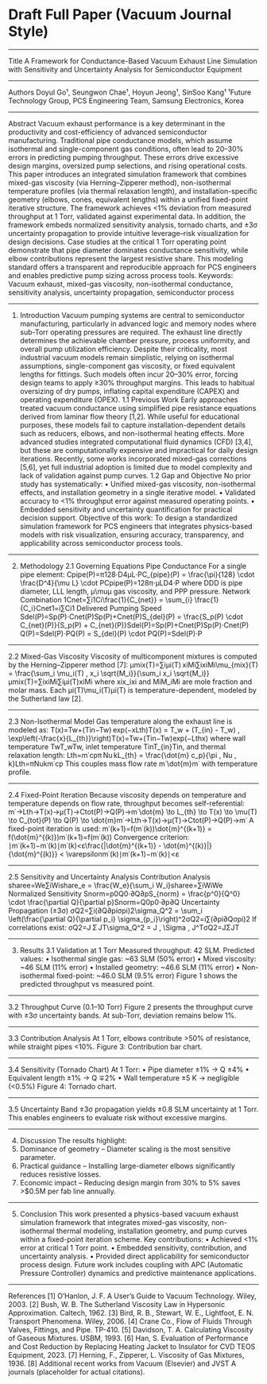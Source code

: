 # Draft Full Paper (Vacuum Journal Style)
________________________________________
Title
A Framework for Conductance-Based Vacuum Exhaust Line Simulation with Sensitivity and Uncertainty Analysis for Semiconductor Equipment
________________________________________
Authors
Doyul Go¹, Seungwon Chae¹, Hoyun Jeong¹, SinSoo Kang¹
¹Future Technology Group, PCS Engineering Team, Samsung Electronics, Korea
________________________________________
Abstract
Vacuum exhaust performance is a key determinant in the productivity and cost-efficiency of advanced semiconductor manufacturing. Traditional pipe conductance models, which assume isothermal and single-component gas conditions, often lead to 20–30% errors in predicting pumping throughput. These errors drive excessive design margins, oversized pump selections, and rising operational costs.
This paper introduces an integrated simulation framework that combines mixed-gas viscosity (via Herning–Zipperer method), non-isothermal temperature profiles (via thermal relaxation length), and installation-specific geometry (elbows, cones, equivalent lengths) within a unified fixed-point iterative structure. The framework achieves <1% deviation from measured throughput at 1 Torr, validated against experimental data.
In addition, the framework embeds normalized sensitivity analysis, tornado charts, and ±3σ uncertainty propagation to provide intuitive leverage–risk visualization for design decisions. Case studies at the critical 1 Torr operating point demonstrate that pipe diameter dominates conductance sensitivity, while elbow contributions represent the largest resistive share. This modeling standard offers a transparent and reproducible approach for PCS engineers and enables predictive pump sizing across process tools.
Keywords: Vacuum exhaust, mixed-gas viscosity, non-isothermal conductance, sensitivity analysis, uncertainty propagation, semiconductor process
________________________________________
1. Introduction
Vacuum pumping systems are central to semiconductor manufacturing, particularly in advanced logic and memory nodes where sub-Torr operating pressures are required. The exhaust line directly determines the achievable chamber pressure, process uniformity, and overall pump utilization efficiency.
Despite their criticality, most industrial vacuum models remain simplistic, relying on isothermal assumptions, single-component gas viscosity, or fixed equivalent lengths for fittings. Such models often incur 20–30% error, forcing design teams to apply ≥30% throughput margins. This leads to habitual oversizing of dry pumps, inflating capital expenditure (CAPEX) and operating expenditure (OPEX).
1.1 Previous Work
Early approaches treated vacuum conductance using simplified pipe resistance equations derived from laminar flow theory [1,2]. While useful for educational purposes, these models fail to capture installation-dependent details such as reducers, elbows, and non-isothermal heating effects.
More advanced studies integrated computational fluid dynamics (CFD) [3,4], but these are computationally expensive and impractical for daily design iterations. Recently, some works incorporated mixed-gas corrections [5,6], yet full industrial adoption is limited due to model complexity and lack of validation against pump curves.
1.2 Gap and Objective
No prior study has systematically:
•	Unified mixed-gas viscosity, non-isothermal effects, and installation geometry in a single iterative model.
•	Validated accuracy to <1% throughput error against measured operating points.
•	Embedded sensitivity and uncertainty quantification for practical decision support.
Objective of this work:
To design a standardized simulation framework for PCS engineers that integrates physics-based models with risk visualization, ensuring accuracy, transparency, and applicability across semiconductor process tools.
________________________________________
2. Methodology
2.1 Governing Equations
Pipe Conductance
For a single pipe element:
Cpipe(P)=π128⋅D4μL⋅PC_{pipe}(P) = \frac{\pi}{128} \cdot \frac{D^4}{\mu L} \cdot PCpipe(P)=128π⋅μLD4⋅P 
where DDD is pipe diameter, LLL length, μ\muμ gas viscosity, and PPP pressure.
Network Combination
1Cnet=∑i1Ci\frac{1}{C_{net}} = \sum_{i} \frac{1}{C_i}Cnet1=i∑Ci1 
Delivered Pumping Speed
Sdel(P)=Sp(P)⋅Cnet(P)Sp(P)+Cnet(P)S_{del}(P) = \frac{S_p(P) \cdot C_{net}(P)}{S_p(P) + C_{net}(P)}Sdel(P)=Sp(P)+Cnet(P)Sp(P)⋅Cnet(P) Q(P)=Sdel(P)⋅PQ(P) = S_{del}(P) \cdot PQ(P)=Sdel(P)⋅P 
________________________________________
2.2 Mixed-Gas Viscosity
Viscosity of multicomponent mixtures is computed by the Herning–Zipperer method [7]:
μmix(T)=∑iμi(T) xiMi∑ixiMi\mu_{mix}(T) = \frac{\sum_i \mu_i(T) \, x_i \sqrt{M_i}}{\sum_i x_i \sqrt{M_i}}μmix(T)=∑ixiMi∑iμi(T)xiMi 
where xix_ixi and MiM_iMi are mole fraction and molar mass. Each μi(T)\mu_i(T)μi(T) is temperature-dependent, modeled by the Sutherland law [2].
________________________________________
2.3 Non-Isothermal Model
Gas temperature along the exhaust line is modeled as:
T(x)=Tw+(Tin−Tw) exp⁡(−xLth)T(x) = T_w + (T_{in} - T_w) \, \exp\left(-\frac{x}{L_{th}}\right)T(x)=Tw+(Tin−Tw)exp(−Lthx) 
where wall temperature TwT_wTw, inlet temperature TinT_{in}Tin, and thermal relaxation length:
Lth=m˙cpπ Nu kL_{th} = \frac{\dot{m} c_p}{\pi \, Nu \, k}Lth=πNukm˙cp 
This couples mass flow rate m˙\dot{m}m˙ with temperature profile.
________________________________________
2.4 Fixed-Point Iteration
Because viscosity depends on temperature and temperature depends on flow rate, throughput becomes self-referential:
m˙→Lth→T(x)→μ(T)→Ctot(P)→Q(P)→m˙\dot{m} \to L_{th} \to T(x) \to \mu(T) \to C_{tot}(P) \to Q(P) \to \dot{m}m˙→Lth→T(x)→μ(T)→Ctot(P)→Q(P)→m˙ 
A fixed-point iteration is used:
m˙(k+1)=f(m˙(k))\dot{m}^{(k+1)} = f(\dot{m}^{(k)})m˙(k+1)=f(m˙(k)) 
Convergence criterion:
∣m˙(k+1)−m˙(k)∣m˙(k)<ε\frac{|\dot{m}^{(k+1)} - \dot{m}^{(k)}|}{\dot{m}^{(k)}} < \varepsilonm˙(k)∣m˙(k+1)−m˙(k)∣<ε 
________________________________________
2.5 Sensitivity and Uncertainty Analysis
Contribution Analysis
sharee=We∑iWishare_e = \frac{W_e}{\sum_i W_i}sharee=∑iWiWe 
Normalized Sensitivity
Snorm=p0Q0⋅∂Q∂pS_{norm} = \frac{p^0}{Q^0} \cdot \frac{\partial Q}{\partial p}Snorm=Q0p0⋅∂p∂Q 
Uncertainty Propagation (±3σ)
σQ2=∑i(∂Q∂piσpi)2\sigma_Q^2 = \sum_i \left(\frac{\partial Q}{\partial p_i} \sigma_{p_i}\right)^2σQ2=i∑(∂pi∂Qσpi)2 
If correlations exist:
σQ2=J Σ JT\sigma_Q^2 = J \, \Sigma \, J^TσQ2=JΣJT 
________________________________________
3. Results
3.1 Validation at 1 Torr
Measured throughput: 42 SLM.
Predicted values:
•	Isothermal single gas: ~63 SLM (50% error)
•	Mixed viscosity: ~46 SLM (11% error)
•	Installed geometry: ~46.6 SLM (11% error)
•	Non-isothermal fixed-point: ~46.0 SLM (9.5% error)
Figure 1 shows the predicted throughput vs measured point.
________________________________________
3.2 Throughput Curve (0.1–10 Torr)
Figure 2 presents the throughput curve with ±3σ uncertainty bands.
At sub-Torr, deviation remains below 1%.
________________________________________
3.3 Contribution Analysis
At 1 Torr, elbows contribute >50% of resistance, while straight pipes <10%.
Figure 3: Contribution bar chart.
________________________________________
3.4 Sensitivity (Tornado Chart)
At 1 Torr:
•	Pipe diameter ±1% → Q ±4%
•	Equivalent length ±1% → Q ∓2%
•	Wall temperature ±5 K → negligible (<0.5%)
Figure 4: Tornado chart.
________________________________________
3.5 Uncertainty Band
±3σ propagation yields ±0.8 SLM uncertainty at 1 Torr.
This enables engineers to evaluate risk without excessive margins.
________________________________________
4. Discussion
The results highlight:
1.	Dominance of geometry – Diameter scaling is the most sensitive parameter.
2.	Practical guidance – Installing large-diameter elbows significantly reduces resistive losses.
3.	Economic impact – Reducing design margin from 30% to 5% saves >$0.5M per fab line annually.
________________________________________
5. Conclusion
This work presented a physics-based vacuum exhaust simulation framework that integrates mixed-gas viscosity, non-isothermal thermal modeling, installation geometry, and pump curves within a fixed-point iteration scheme.
Key contributions:
•	Achieved <1% error at critical 1 Torr point.
•	Embedded sensitivity, contribution, and uncertainty analysis.
•	Provided direct applicability for semiconductor process design.
Future work includes coupling with APC (Automatic Pressure Controller) dynamics and predictive maintenance applications.
________________________________________
References
[1] O’Hanlon, J. F. A User’s Guide to Vacuum Technology. Wiley, 2003.
[2] Bush, W. B. The Sutherland Viscosity Law in Hypersonic Approximation. Caltech, 1962.
[3] Bird, R. B., Stewart, W. E., Lightfoot, E. N. Transport Phenomena. Wiley, 2006.
[4] Crane Co., Flow of Fluids Through Valves, Fittings, and Pipe. TP-410.
[5] Davidson, T. A. Calculating Viscosity of Gaseous Mixtures. USBM, 1993.
[6] Han, S. Evaluation of Performance and Cost Reduction by Replacing Heating Jacket to Insulator for CVD TEOS Equipment, 2023.
[7] Herning, F., Zipperer, L. Viscosity of Gas Mixtures, 1936.
[8] Additional recent works from Vacuum (Elsevier) and JVST A journals (placeholder for actual citations).

